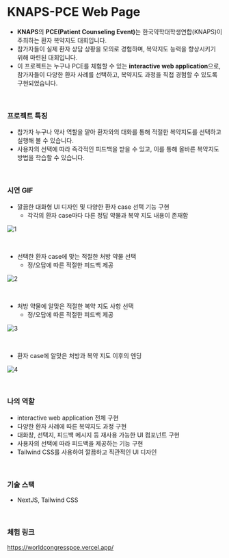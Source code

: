 # KNAPS-PCE Web Page

- **KNAPS**<wbr>의 **PCE(Patient Counseling Event)**<wbr>는 한국약학대학생연합(KNAPS)이 주최하는 환자 복약지도 대회입니다.
- 참가자들이 실제 환자 상담 상황을 모의로 경험하며, 복약지도 능력을 향상시키기 위해 마련된 대회입니다.
- 이 프로젝트는 누구나 PCE를 체험할 수 있는 **interactive web application**<wbr>으로, 참가자들이 다양한 환자 사례를 선택하고, 복약지도 과정을 직접 경험할 수 있도록 구현되었습니다.

<br>

### 프로젝트 특징

- 참가자 누구나 약사 역할을 맡아 환자와의 대화를 통해 적절한 복약지도를 선택하고 실행해 볼 수 있습니다.
- 사용자의 선택에 따라 즉각적인 피드백을 받을 수 있고, 이를 통해 올바른 복약지도 방법을 학습할 수 있습니다.

<br>

### 시연 GIF

- 깔끔한 대화형 UI 디자인 및 다양한 환자 case 선택 기능 구현
  - 각각의 환자 case마다 다른 정답 약물과 복약 지도 내용이 존재함

![1](https://github.com/user-attachments/assets/134f811a-0157-4050-8783-aa0784e0467c)

<br>

- 선택한 환자 case에 맞는 적절한 처방 약물 선택
  - 정/오답에 따른 적절한 피드백 제공

![2](https://github.com/user-attachments/assets/5a2d3fb8-fc53-44b4-be8e-530ca45f4d3f)

<br>

- 처방 약물에 알맞은 적절한 복약 지도 사항 선택
  - 정/오답에 따른 적절한 피드백 제공

![3](https://github.com/user-attachments/assets/10281abf-daea-420f-a806-8efa3e4372a7)

<br>

- 환자 case에 알맞은 처방과 복약 지도 이후의 엔딩

![4](https://github.com/user-attachments/assets/ead281ba-607e-4146-b154-606345b319b7)

<br>

### 나의 역할

- interactive web application 전체 구현
- 다양한 환자 사례에 따른 복약지도 과정 구현
- 대화창, 선택지, 피드백 메시지 등 재사용 가능한 UI 컴포넌트 구현
- 사용자의 선택에 따라 피드백을 제공하는 기능 구현
- Tailwind CSS를 사용하여 깔끔하고 직관적인 UI 디자인
  
<br>

### 기술 스택

- NextJS, Tailwind CSS

<br>

### 체험 링크
<a href="https://worldcongresspce.vercel.app/" target="_blank">https://worldcongresspce.vercel.app/</a>


